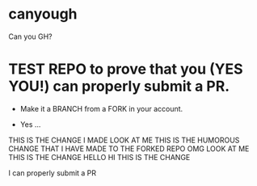 # canyough
Can you GH?

# TEST REPO to prove that you (YES YOU!) can properly submit a PR.

* Make it a BRANCH from a FORK in your account.

* Yes ...

THIS IS THE CHANGE I MADE LOOK AT ME THIS IS THE HUMOROUS CHANGE THAT I HAVE MADE TO THE FORKED REPO OMG LOOK AT ME THIS IS THE CHANGE HELLO HI THIS IS THE CHANGE

I can properly submit a PR
